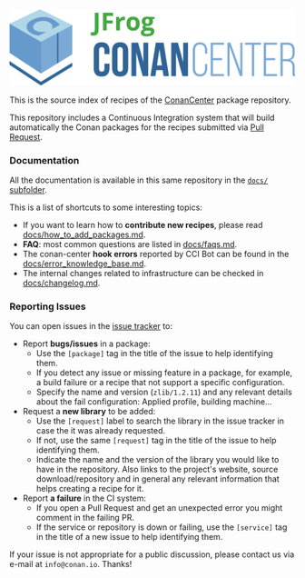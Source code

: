 <img src="assets/JFrogConanCenter.png" width="600"/>

This is the source index of recipes of the [ConanCenter](https://conan.io/center) package repository.

This repository includes a Continuous Integration system that will build automatically the Conan packages for the recipes submitted via
[Pull Request](https://github.com/conan-io/conan-center-index/pulls).


### Documentation

All the documentation is available in this same repository in the [`docs/` subfolder](docs/README.md).

This is a list of shortcuts to some interesting topics:

* If you want to learn how to **contribute new recipes**, please read [docs/how_to_add_packages.md](docs/how_to_add_packages.md).
* **FAQ**: most common questions are listed in [docs/faqs.md](docs/faqs.md).
* The conan-center **hook errors** reported by CCI Bot can be found in the [docs/error_knowledge_base.md](docs/error_knowledge_base.md).
* The internal changes related to infrastructure can be checked in [docs/changelog.md](docs/changelog.md).


### Reporting Issues

You can open issues in the [issue tracker](https://github.com/conan-io/conan-center-index/issues) to:

- Report **bugs/issues** in a package:
    - Use the `[package]` tag in the title of the issue to help identifying them.
    - If you detect any issue or missing feature in a package, for example, a build failure or a recipe that not support a specific configuration.
    - Specify the name and version (`zlib/1.2.11`) and any relevant details about the fail configuration: Applied profile, building machine...
- Request a **new library** to be added:
    - Use the `[request]` label to search the library in the issue tracker in case the it was already requested.
    - If not, use the same `[request]` tag in the title of the issue to help identifying them.
    - Indicate the name and the version of the library you would like to have in the repository. Also links to the project's website,
      source download/repository and in general any relevant information that helps creating a recipe for it.
- Report **a failure** in the CI system:
    - If you open a Pull Request and get an unexpected error you might comment in the failing PR.
    - If the service or repository is down or failing, use the `[service]` tag in the title of a new issue to help identifying them.

If your issue is not appropriate for a public discussion, please contact us via e-mail at `info@conan.io`. Thanks!
